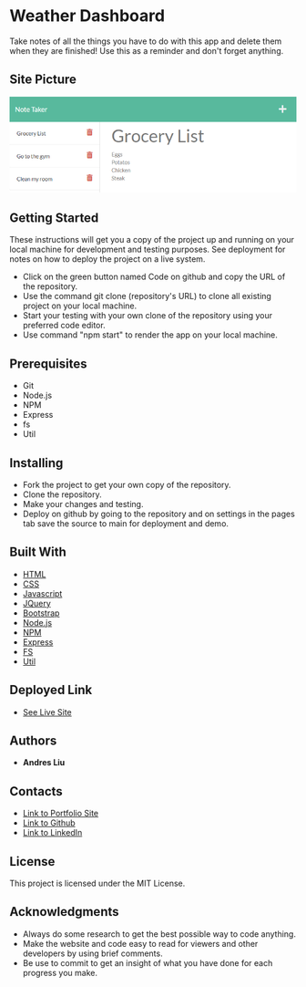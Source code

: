 # Weather Dashboard

Take notes of all the things you have to do with this app and delete them when they are finished! Use this as a reminder and don't forget anything.

## Site Picture

![Site](./assets/images/site-img.PNG)

## Getting Started

These instructions will get you a copy of the project up and running on your local machine for development and testing purposes. See deployment for notes on how to deploy the project on a live system.

* Click on the green button named Code on github and copy the URL of the repository.
* Use the command git clone (repository's URL) to clone all existing project on your local machine.
* Start your testing with your own clone of the repository using your preferred code editor.
* Use command "npm start" to render the app on your local machine.

## Prerequisites

* Git
* Node.js
* NPM
* Express
* fs
* Util

## Installing

* Fork the project to get your own copy of the repository.
* Clone the repository.
* Make your changes and testing.
* Deploy on github by going to the repository and on settings in the pages tab save the source to main for deployment and demo.

## Built With

* [HTML](https://developer.mozilla.org/en-US/docs/Web/HTML)
* [CSS](https://developer.mozilla.org/en-US/docs/Web/CSS)
* [Javascript](https://developer.mozilla.org/en-US/docs/Web/javascript)
* [JQuery](https://jquery.com/)
* [Bootstrap](https://getbootstrap.com/)
* [Node.js](https://nodejs.org/en/)
* [NPM](https://docs.npmjs.com/)
* [Express](https://expressjs.com/)
* [FS](https://nodejs.org/api/fs.html)
* [Util](https://nodejs.org/api/util.html)

## Deployed Link

* [See Live Site](https://andresliu-note-taker.herokuapp.com/)

## Authors

* **Andres Liu** 

## Contacts

- [Link to Portfolio Site](https://andresliu22.github.io/portfolio/)
- [Link to Github](https://github.com/andresliu22/)
- [Link to LinkedIn](https://www.linkedin.com/in/andresliu22/)

## License

This project is licensed under the MIT License.

## Acknowledgments

* Always do some research to get the best possible way to code anything.
* Make the website and code easy to read for viewers and other developers by using brief comments.
* Be use to commit to get an insight of what you have done for each progress you make.
